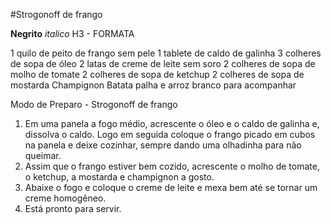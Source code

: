 #Strogonoff de frango


**Negrito**
_italico_
H3 - FORMATA

1 quilo de peito de frango sem pele
1 tablete de caldo de galinha
3 colheres de sopa de óleo
2 latas de creme de leite sem soro
2 colheres de sopa de molho de tomate
2 colheres de sopa de ketchup
2 colheres de sopa de mostarda
Champignon
Batata palha e arroz branco para acompanhar


Modo de Preparo - Strogonoff de frango

1. Em uma panela a fogo médio, acrescente o óleo e o caldo de galinha e, dissolva o caldo. Logo em seguida coloque o frango picado em cubos na panela e deixe cozinhar, sempre dando uma olhadinha para não queimar.
2. Assim que o frango estiver bem cozido, acrescente o molho de tomate, o ketchup, a mostarda e champignon a gosto.
3. Abaixe o fogo e coloque o creme de leite e mexa bem até se tornar um creme homogêneo.
4. Está pronto para servir.
